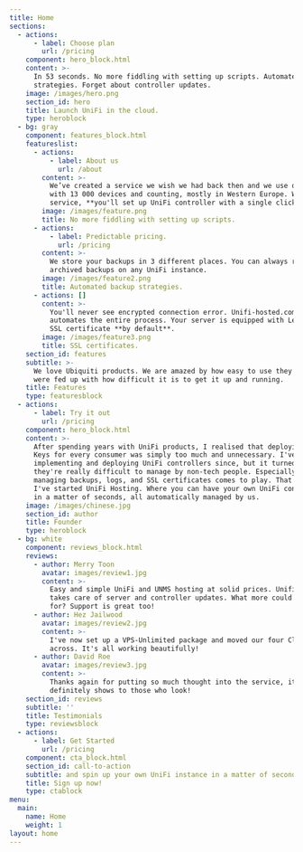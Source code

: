 ```yaml
---
title: Home
sections:
  - actions:
      - label: Choose plan
        url: /pricing
    component: hero_block.html
    content: >-
      In 53 seconds. No more fiddling with setting up scripts. Automated backup
      strategies. Forget about controller updates.
    image: /images/hero.png
    section_id: hero
    title: Launch UniFi in the cloud.
    type: heroblock
  - bg: gray
    component: features_block.html
    featureslist:
      - actions:
          - label: About us
            url: /about
        content: >-
          We’ve created a service we wish we had back then and we use on our own
          with 13 000 devices and counting, mostly in Western Europe. With our
          service, **you'll set up UniFi controller with a single click.**
        image: /images/feature.png
        title: No more fiddling with setting up scripts.
      - actions:
          - label: Predictable pricing.
            url: /pricing
        content: >-
          We store your backups in 3 different places. You can always retrieve
          archived backups on any UniFi instance.
        image: /images/feature2.png
        title: Automated backup strategies.
      - actions: []
        content: >-
          You'll never see encrypted connection error. Unifi-hosted.com
          automates the entire process. Your server is equipped with Letsencrypt
          SSL certificate **by default**.
        image: /images/feature3.png
        title: SSL certificates.
    section_id: features
    subtitle: >-
      We love Ubiquiti products. We are amazed by how easy to use they are. We
      were fed up with how difficult it is to get it up and running.
    title: Features
    type: featuresblock
  - actions:
      - label: Try it out
        url: /pricing
    component: hero_block.html
    content: >-
      After spending years with UniFi products, I realised that deploying Cloud
      Keys for every consumer was simply too much and unnecessary. I've been
      implementing and deploying UniFi controllers since, but it turned out
      they're really difficult to manage by non-tech people. Especially when
      managing backups, logs, and SSL certificates comes to play. That's why
      I've started UniFi Hosting. Where you can have your own UniFi controller
      in a matter of seconds, all automatically managed by us.
    image: /images/chinese.jpg
    section_id: author
    title: Founder
    type: heroblock
  - bg: white
    component: reviews_block.html
    reviews:
      - author: Merry Toon
        avatar: images/review1.jpg
        content: >-
          Easy and simple UniFi and UNMS hosting at solid prices. Unifi Hosted
          takes care of server and controller updates. What more could you ask
          for? Support is great too!
      - author: Hez Jailwood
        avatar: images/review2.jpg
        content: >-
          I've now set up a VPS-Unlimited package and moved our four Cloud Keys
          across. It's all working beautifully!
      - author: David Roe
        avatar: images/review3.jpg
        content: >-
          Thanks again for putting so much thought into the service, it
          definitely shows to those who look!
    section_id: reviews
    subtitle: ''
    title: Testimonials
    type: reviewsblock
  - actions:
      - label: Get Started
        url: /pricing
    component: cta_block.html
    section_id: call-to-action
    subtitle: and spin up your own UniFi instance in a matter of seconds
    title: Sign up now!
    type: ctablock
menu:
  main:
    name: Home
    weight: 1
layout: home
---
```


